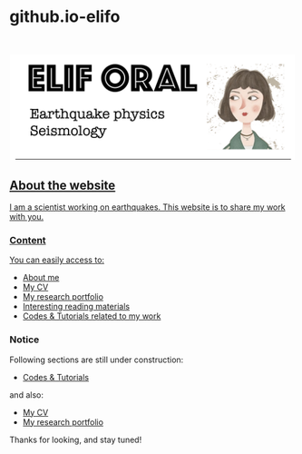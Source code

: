 # github.io-elifo


<!-- PROJECT SHIELDS -->
<!--
*** I'm using markdown "reference style" links for readability.
*** Reference links are enclosed in brackets [ ] instead of parentheses ( ).
*** See the bottom of this document for the declaration of the reference variables
*** for contributors-url, forks-url, etc. This is an optional, concise syntax you may use.
*** https://www.markdownguide.org/basic-syntax/#reference-style-links
-->

<!-- PROJECT LOGO -->
<br />
<p align="center">
  <a href="https://elifo.github.io/index.html">
    <img src="images/header.png" alt="Logo" width='502px;>
  </a>

  <h3 align="center">elifo.github.io</h3>

  <p align="center">
    Elif Oral's personal website
  </p>

</p>


<!-- ABOUT THE PROJECT -->
## About the website
I am a scientist working on earthquakes. This website is to share my work with you.
<!-- **To avoid retyping too much info. Do a search and replace with your text editor for the following:**
`github_username`, `repo_name`, `twitter_handle`, `email`, `project_title`, `project_description`
 -->

### Content
You can easily access to:

* [About me](https://elifo.github.io/about.html)
* [My CV](https://drive.google.com/file/d/1mF96xNhRptWsd5A1F3P99ItNbPr1fexF/view?usp=sharing)
* [My research portfolio](https://elifo.github.io/highlights.html)
* [Interesting reading materials](https://workflowy.com/s/golden-biblio-list/P8rZyO6IBaBKqqth)
* [Codes & Tutorials related to my work](https://github.com/elifo/elifo.github.io/blob/main/tutorials/all_topics.md)


### Notice
Following sections are still under construction:

* [Codes & Tutorials](https://elifo.github.io/index.html)

and also: 

* [My CV](https://drive.google.com/file/d/1mF96xNhRptWsd5A1F3P99ItNbPr1fexF/view?usp=sharing)
* [My research portfolio](https://elifo.github.io/highlights.html)

Thanks for looking, and stay tuned!




